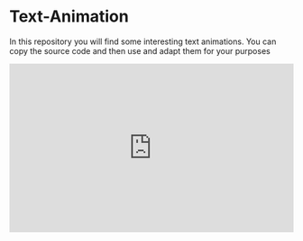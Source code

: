 # Text-Animation

In this repository you will find some interesting text animations. You can copy the source code and then use and adapt them for your purposes

<iframe height="300" style="width: 100%;" scrolling="no" title="Untitled" src="https://codepen.io/rikvik2006/embed/JjrNmEm?default-tab=html%2Cresult" frameborder="no" loading="lazy" allowtransparency="true" allowfullscreen="true">
  See the Pen <a href="https://codepen.io/rikvik2006/pen/JjrNmEm">
  Untitled</a> by Riccardo (<a href="https://codepen.io/rikvik2006">@rikvik2006</a>)
  on <a href="https://codepen.io">CodePen</a>.
</iframe>